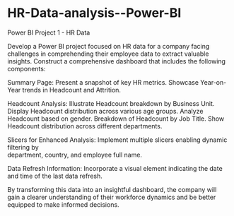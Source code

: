 # HR-Data-analysis--Power-BI
Power BI Project 1 - HR Data

Develop a Power BI project focused on HR data for a company facing challenges in comprehending their employee data to extract valuable insights. Construct a comprehensive dashboard that includes the following components:

Summary Page:
Present a snapshot of key HR metrics.
Showcase Year-on-Year trends in Headcount and Attrition.

Headcount Analysis:
Illustrate Headcount breakdown by Business Unit.
Display Headcount distribution across various age groups.
Analyze Headcount based on gender.
Breakdown of Headcount by Job Title.
Show Headcount distribution across different departments.

Slicers for Enhanced Analysis:
Implement multiple slicers enabling dynamic filtering by   
    department, country, and employee full name.

Data Refresh Information:
Incorporate a visual element indicating the date and time of the 
    last data refresh.

By transforming this data into an insightful dashboard, the company will gain a clearer understanding of their workforce dynamics and be better equipped to make informed decisions.
